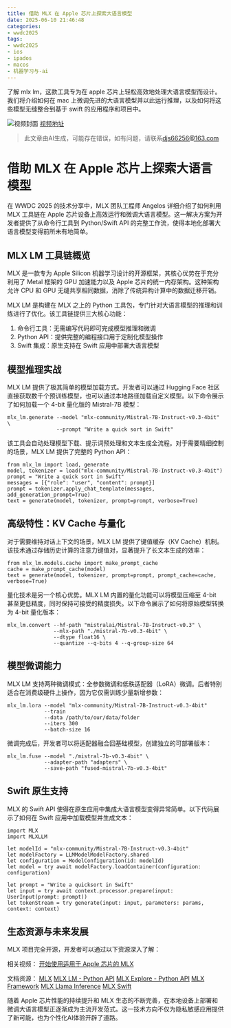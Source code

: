 ```yaml
---
title: 借助 MLX 在 Apple 芯片上探索大语言模型
date: 2025-06-10 21:46:48
categories:
- wwdc2025
tags:
- wwdc2025
- ios
- ipados
- macos
- 机器学习与-ai
---
```

了解 mlx lm，这款工具专为在 apple 芯片上轻松高效地处理大语言模型而设计。我们将介绍如何在 mac 上微调先进的大语言模型并以此运行推理，以及如何将这些模型无缝整合到基于 swift 的应用程序和项目中。
<!--more-->

![视频封面](https://devimages-cdn.apple.com/wwdc-services/images/3055294D-836B-4513-B7B0-0BC5666246B0/10061/10061_wide_250x141_2x.jpg)
[视频地址](https://developer.apple.com/cn/videos/play/wwdc2025/298/)
> 此文章由AI生成，可能存在错误，如有问题，请联系[djs66256@163.com](djs66256@163.com)

# 借助 MLX 在 Apple 芯片上探索大语言模型

在 WWDC 2025 的技术分享中，MLX 团队工程师 Angelos 详细介绍了如何利用 MLX 工具链在 Apple 芯片设备上高效运行和微调大语言模型。这一解决方案为开发者提供了从命令行工具到 Python/Swift API 的完整工作流，使得本地化部署大语言模型变得前所未有地简单。

## MLX LM 工具链概览

MLX 是一款专为 Apple Silicon 机器学习设计的开源框架，其核心优势在于充分利用了 Metal 框架的 GPU 加速能力以及 Apple 芯片的统一内存架构。这种架构允许 CPU 和 GPU 无缝共享相同数据，消除了传统异构计算中的数据迁移开销。

MLX LM 是构建在 MLX 之上的 Python 工具包，专门针对大语言模型的推理和训练进行了优化。该工具链提供三大核心功能：

1. 命令行工具：无需编写代码即可完成模型推理和微调
2. Python API：提供完整的编程接口用于定制化模型操作
3. Swift 集成：原生支持在 Swift 应用中部署大语言模型

## 模型推理实战

MLX LM 提供了极其简单的模型加载方式。开发者可以通过 Hugging Face 社区直接获取数千个预训练模型，也可以通过本地路径加载自定义模型。以下命令展示了如何加载一个 4-bit 量化版的 Mistral-7B 模型：

```
mlx_lm.generate --model "mlx-community/Mistral-7B-Instruct-v0.3-4bit" \
                --prompt "Write a quick sort in Swift"
```

该工具会自动处理模型下载、提示词预处理和文本生成全流程。对于需要精细控制的场景，MLX LM 提供了完整的 Python API：

```
from mlx_lm import load, generate
model, tokenizer = load("mlx-community/Mistral-7B-Instruct-v0.3-4bit")
prompt = "Write a quick sort in Swift"
messages = [{"role": "user", "content": prompt}]
prompt = tokenizer.apply_chat_template(messages, add_generation_prompt=True)
text = generate(model, tokenizer, prompt=prompt, verbose=True)
```

## 高级特性：KV Cache 与量化

对于需要维持对话上下文的场景，MLX LM 提供了键值缓存（KV Cache）机制。该技术通过存储历史计算的注意力键值对，显著提升了长文本生成的效率：

```
from mlx_lm.models.cache import make_prompt_cache
cache = make_prompt_cache(model)
text = generate(model, tokenizer, prompt=prompt, prompt_cache=cache, verbose=True)
```

量化技术是另一个核心优势。MLX LM 内置的量化功能可以将模型压缩至 4-bit 甚至更低精度，同时保持可接受的精度损失。以下命令展示了如何将原始模型转换为 4-bit 量化版本：

```
mlx_lm.convert --hf-path "mistralai/Mistral-7B-Instruct-v0.3" \
               --mlx-path "./mistral-7b-v0.3-4bit" \
               --dtype float16 \
               --quantize --q-bits 4 --q-group-size 64
```

## 模型微调能力

MLX LM 支持两种微调模式：全参数微调和低秩适配器（LoRA）微调。后者特别适合在消费级硬件上操作，因为它仅需训练少量新增参数：

```
mlx_lm.lora --model "mlx-community/Mistral-7B-Instruct-v0.3-4bit" 
            --train 
            --data /path/to/our/data/folder
            --iters 300 
            --batch-size 16
```

微调完成后，开发者可以将适配器融合回基础模型，创建独立的可部署版本：

```
mlx_lm.fuse --model "./mistral-7b-v0.3-4bit" \
            --adapter-path "adapters" \
            --save-path "fused-mistral-7b-v0.3-4bit"
```

## Swift 原生支持

MLX 的 Swift API 使得在原生应用中集成大语言模型变得异常简单。以下代码展示了如何在 Swift 应用中加载模型并生成文本：

```
import MLX
import MLXLLM

let modelId = "mlx-community/Mistral-7B-Instruct-v0.3-4bit"
let modelFactory = LLMModelModelFactory.shared
let configuration = ModelConfiguration(id: modelId)
let model = try await modelFactory.loadContainer(configuration: configuration)

let prompt = "Write a quicksort in Swift"
let input = try await context.processor.prepare(input: UserInput(prompt: prompt))
let tokenStream = try generate(input: input, parameters: params, context: context)
```

## 生态资源与未来发展

MLX 项目完全开源，开发者可以通过以下资源深入了解：

相关视频：
[开始使用适用于 Apple 芯片的 MLX](https://developer.apple.com/videos/play/wwdc2025/315)

文档资源：
[MLX](https://ml-explore.github.io/mlx/)
[MLX LM - Python API](https://github.com/ml-explore/mlx-lm)
[MLX Explore - Python API](https://github.com/ml-explore/mlx)
[MLX Framework](https://mlx-framework.org)
[MLX Llama Inference](https://ml-explore.github.io/mlx/build/html/examples/llama-inference.html)
[MLX Swift](https://github.com/ml-explore/mlx-swift)

随着 Apple 芯片性能的持续提升和 MLX 生态的不断完善，在本地设备上部署和微调大语言模型正逐渐成为主流开发范式。这一技术方向不仅为隐私敏感应用提供了新可能，也为个性化AI体验开辟了道路。
